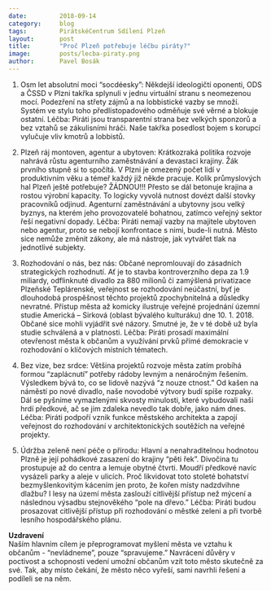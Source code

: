 ```yaml
---
date:         2018-09-14
category:     blog
tags:         PirátskéCentrum Sdílení Plzeň
layout:       post
title:        "Proč Plzeň potřebuje léčbu piráty?" 
image:        posts/lecba-piraty.png
author:       Pavel Bosák
---
```



1. Osm let absolutní moci “socdéesky”: Někdejší ideologičtí oponenti, ODS a ČSSD v Plzni takřka splynuli v jednu virtuální stranu s neomezenou mocí. Podezření na střety zájmů a na lobbistické vazby se množí. Systém ve stylu toho předlistopadového odměňuje své věrné a blokuje ostatní. Léčba: Piráti jsou transparentní strana bez velkých sponzorů a bez vztahů se zákulisními hráči. Naše takřka posedlost bojem s korupcí vylučuje vliv kmotrů a lobbistů.

2. Plzeň ráj montoven, agentur a ubytoven: Krátkozraká politika rozvoje nahrává růstu agenturního zaměstnávání a devastaci krajiny. Žák prvního stupně si to spočítá. V Plzni je omezený počet lidí v produktivním věku a témeř každý již někde pracuje. Kolik průmyslových hal Plzeň ještě potřebuje? ŽÁDNOU!!! Přesto se dál betonuje krajina a rostou výrobní kapacity. To logicky vyvolá nutnost dovézt další stovky pracovníků odjinud. Agenturní zaměstnávání a ubytovny jsou velký byznys, na kterém jeho provozovatelé bohatnou, zatímco veřejný sektor řeší negativní dopady. Léčba: Piráti nemají vazby na majitele ubytoven nebo agentur, proto se nebojí konfrontace s nimi, bude-li nutná. Město sice nemůže změnit zákony, ale má nástroje, jak vytvářet tlak na jednotlivé subjekty.

3. Rozhodování o nás, bez nás: Občané nepromlouvají do zásadních strategických rozhodnutí. Ať je to stavba kontroverzního depa za 1.9 miliardy, odflinknuté divadlo za 880 milionů či zamýšlená privatizace Plzeňské Teplárenské, veřejnost se rozhodování neúčastní, byť je dlouhodobá prospěšnost těchto projektů zpochybnitelná a důsledky nevratné. Přístup města až komicky ilustruje veřejné projednání územní studie Americká – Sirková (oblast bývalého kulturáku) dne 10. 1. 2018. Občané sice mohli vyjádřit své názory. Smutné je, že v té době už byla studie schválená a v platnosti. Léčba: Piráti prosadí maximální otevřenost města k občanům a využívání prvků přímé demokracie v rozhodování o klíčových místních tématech.

4. Bez vize, bez srdce: Většina projektů rozvoje města zatím probíhá formou “zaplácnutí” potřeby rádoby levným a nenáročným řešením. Výsledkem bývá to, co se lidově nazývá “z nouze ctnost.” Od kašen na náměstí po nové divadlo, naše novodobé výtvory budí spíše rozpaky. Dál se pyšníme vymazlenými skvosty minulosti, které vybudovali naši hrdí předkové, ač se jim zdaleka nevedlo tak dobře, jako nám dnes. Léčba: Piráti podpoří vznik funkce městského architekta a zapojí veřejnost do rozhodování v architektonických soutěžích na veřejné projekty.

5. Údržba zeleně není péče o přírodu: Hlavní a nenahraditelnou hodnotou Plzně je její pohádkové zasazení do krajiny “pěti řek”. Divočina tu prostupuje až do centra a lemuje obytné čtvrti. Moudří předkové navíc vysázeli parky a aleje v ulicích. Proč likvidovat toto stoleté bohatství bezmyšlenkovitým kácením jen proto, že kořen místy nadzdvihne dlažbu? I lesy na území města zaslouží citlivější přístup než mýcení a následnou výsadbu stejnověkého “pole na dřevo.” Léčba: Piráti budou prosazovat citlivější přístup při rozhodování o městké zeleni a při tvorbě lesního hospodářského plánu.

**Uzdravení**  
Naším hlavním cílem je přeprogramovat myšlení města ve vztahu k občanům - “nevládneme”, pouze “spravujeme.” Navrácení důvěry v poctivost a schopnosti vedení umožní občanům vzít toto město skutečně za své. Tak, aby místo čekání, že město něco vyřeší, sami navrhli řešení a podíleli se na něm.